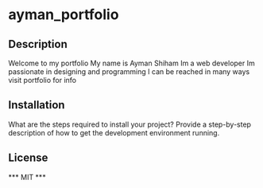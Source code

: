 # ayman_portfolio

## Description

Welcome to my portfolio My name is Ayman Shiham Im a web developer Im passionate in designing and programming
 I can be reached in many ways
 visit portfolio for info

## Installation

What are the steps required to install your project? Provide a step-by-step description of how to get the development environment running.


## License
*** MIT *** 

